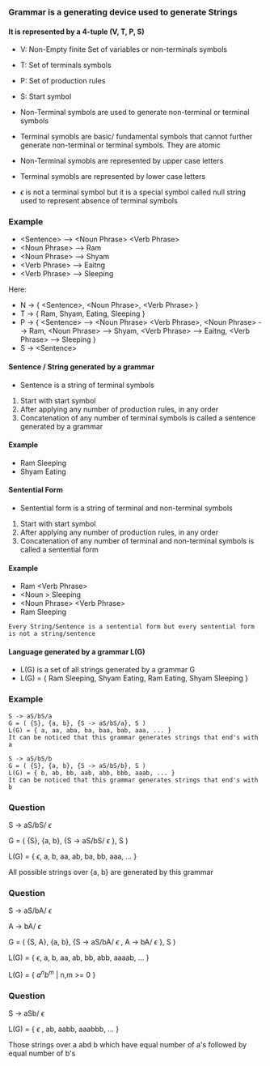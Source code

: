 ### Grammar is a generating device used to generate Strings

#### It is represented by a 4-tuple (V, T, P, S)
- V: Non-Empty finite Set of variables or non-terminals symbols
- T: Set of terminals symbols
- P: Set of production rules
- S: Start symbol

- Non-Terminal symbols are used to generate non-terminal or terminal symbols
- Terminal symobls are basic/ fundamental symbols that cannot further generate non-terminal or terminal symbols. They are atomic
- Non-Terminal symobls are represented by upper case letters
- Terminal symobls are represented by lower case letters
- $\epsilon$ is not a terminal symbol but it is a special symbol called null string used to represent absence of terminal symbols

### Example
- \<Sentence\>  --> \<Noun Phrase\> \<Verb Phrase\>
- \<Noun Phrase\> --> Ram
- \<Noun Phrase\> --> Shyam
- \<Verb Phrase\> --> Eaitng
- \<Verb Phrase\> --> Sleeping

Here:
- N -> { \<Sentence\>, \<Noun Phrase\>, \<Verb Phrase\> }
- T -> { Ram, Shyam, Eating, Sleeping }
- P -> { \<Sentence\>  --> \<Noun Phrase\> \<Verb Phrase\>, \<Noun Phrase\> --> Ram, \<Noun Phrase\> --> Shyam, \<Verb Phrase\> --> Eaitng, \<Verb Phrase\> --> Sleeping }
- S -> \<Sentence\>

#### Sentence / String generated by a grammar
- Sentence is a string of terminal symbols
1. Start with start symbol
2. After applying any number of production rules, in any order
3. Concatenation of any number of terminal symbols is called a sentence generated by a grammar

#### Example
- Ram Sleeping
- Shyam Eating

#### Sentential Form
- Sentential form is a string of terminal and non-terminal symbols
1. Start with start symbol
2. After applying any number of production rules, in any order
3. Concatenation of any number of terminal and non-terminal symbols is called a sentential form

#### Example
- Ram \<Verb Phrase\>
- \<Noun \> Sleeping
- \<Noun Phrase\> \<Verb Phrase\>
- Ram Sleeping

```
Every String/Sentence is a sentential form but every sentential form is not a string/sentence
```

#### Language generated by a grammar L(G)
- L(G) is a set of all strings generated by a grammar G
- L(G) = { Ram Sleeping, Shyam Eating, Ram Eating, Shyam Sleeping }


### Example
```
S -> aS/bS/a
G = ( {S}, {a, b}, {S -> aS/bS/a}, S )
L(G) = { a, aa, aba, ba, baa, bab, aaa, ... }
It can be noticed that this grammar generates strings that end's with a
```
```
S -> aS/bS/b
G = ( {S}, {a, b}, {S -> aS/bS/b}, S )
L(G) = { b, ab, bb, aab, abb, bbb, aaab, ... }
It can be noticed that this grammar generates strings that end's with b
```

### Question
S -> aS/bS/ $\epsilon$

G = ( {S}, {a, b}, {S -> aS/bS/ $\epsilon$ }, S )

L(G) = { $\epsilon$, a, b, aa, ab, ba, bb, aaa, ... }

All possible strings over {a, b} are generated by this grammar

### Question
S -> aS/bA/ $\epsilon$

A -> bA/ $\epsilon$

G = ( {S, A}, {a, b}, {S -> aS/bA/ $\epsilon$ , A -> bA/ $\epsilon$ }, S )

L(G) = { $\epsilon$, a, b, aa, ab, bb, abb, aaaab, ... }

L(G) = { $a^{n}b^{m}$ | n,m >= 0 }

### Question
S -> aSb/ $\epsilon$

L(G) = { $\epsilon$ , ab, aabb, aaabbb, ... }

Those strings over a abd b which have equal number of a's followed by equal number of b's